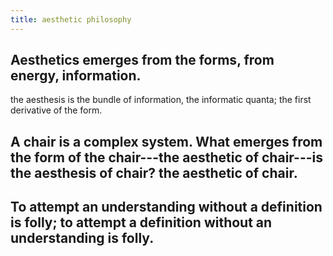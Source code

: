 ```yaml
---
title: aesthetic philosophy
---
```


## Aesthetics emerges from the forms, from energy, information. 
the aesthesis is the bundle of information, the informatic quanta; the first derivative of the form.
## A chair is a complex system. What emerges from the form of the chair---the aesthetic of chair---is the aesthesis of chair? the aesthetic of chair.
## To attempt an understanding without a definition is folly; to attempt a definition without an understanding is folly.
##
